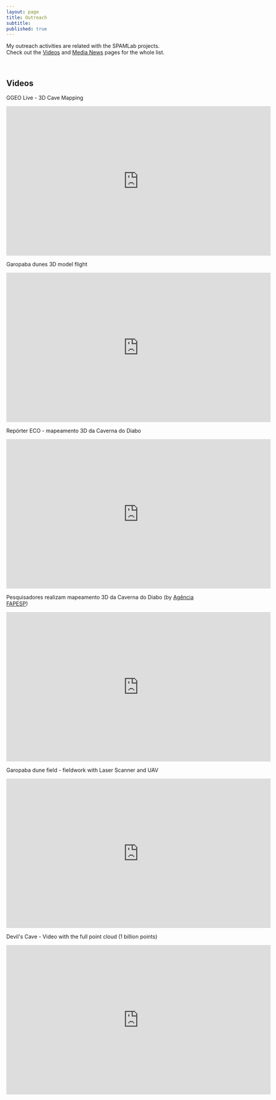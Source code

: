 ```yaml
---
layout: page
title: Outreach
subtitle:
published: true
---
```


My outreach activities are related with the SPAMLab projects.  
Check out the [Videos](https://spamlab.github.io/outreach/videos/) and [Media News](https://spamlab.github.io/outreach/news/) pages for the whole list.  

&nbsp;&nbsp;
## Videos

GGEO Live - 3D Cave Mapping  
<iframe width="700" height="395" src="https://www.youtube.com/embed/U73C-In4dfs" frameborder="0" allow="accelerometer; autoplay; encrypted-media; gyroscope; picture-in-picture" allowfullscreen></iframe>
<br>

Garopaba dunes 3D model flight  
<iframe width="700" height="395" src="https://www.youtube.com/embed/e4GEeGfH_ps" frameborder="0" allow="accelerometer; autoplay; encrypted-media; gyroscope; picture-in-picture" allowfullscreen></iframe>
<br>

Repórter ECO - mapeamento 3D da Caverna do Diabo  
<iframe width="700" height="395" src="https://www.youtube.com/embed/nNgyycUB0j0?start=1193" frameborder="0" allow="accelerometer; autoplay; encrypted-media; gyroscope; picture-in-picture" allowfullscreen></iframe>
<br>

Pesquisadores realizam mapeamento 3D da Caverna do Diabo (by [Agência FAPESP](http://agencia.fapesp.br/pesquisadores-realizam-mapeamento-3d-da-caverna-do-diabo/30966/))  
<iframe width="700" height="395" src="https://www.youtube.com/embed/GAReBMfJetY" frameborder="0" allow="accelerometer; autoplay; encrypted-media; gyroscope; picture-in-picture" allowfullscreen></iframe>
<br>

Garopaba dune field - fieldwork with Laser Scanner and UAV  
<iframe width="700" height="395" src="https://www.youtube.com/embed/rATNm1UiQjc" frameborder="0" allow="accelerometer; autoplay; encrypted-media; gyroscope; picture-in-picture" allowfullscreen></iframe>
<br>

Devil's Cave - Video with the full point cloud (1 billion points)  
<iframe width="700" height="395" src="https://www.youtube.com/embed/giInjKLo17A" frameborder="0" allow="accelerometer; autoplay; encrypted-media; gyroscope; picture-in-picture" allowfullscreen></iframe>
<br>
